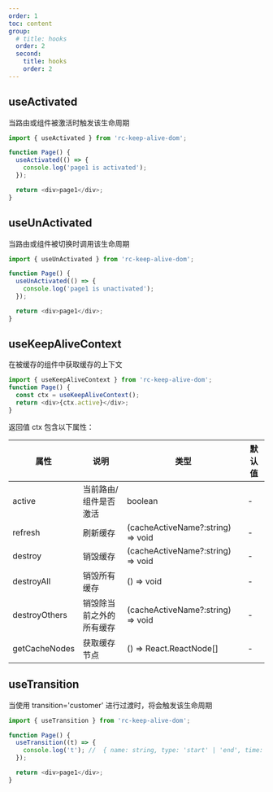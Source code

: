 ```yaml
---
order: 1
toc: content
group:
  # title: hooks
  order: 2
  second:
    title: hooks
    order: 2
---
```


## useActivated

当路由或组件被激活时触发该生命周期

```js
import { useActivated } from 'rc-keep-alive-dom';

function Page() {
  useActivated(() => {
    console.log('page1 is activated');
  });

  return <div>page1</div>;
}
```

## useUnActivated

当路由或组件被切换时调用该生命周期

```js
import { useUnActivated } from 'rc-keep-alive-dom';

function Page() {
  useUnActivated(() => {
    console.log('page1 is unactivated');
  });

  return <div>page1</div>;
}
```

## useKeepAliveContext

在被缓存的组件中获取缓存的上下文

```js
import { useKeepAliveContext } from 'rc-keep-alive-dom';
function Page() {
  const ctx = useKeepAliveContext();
  return <div>{ctx.active}</div>;
}
```

返回值 ctx 包含以下属性：

| 属性          | 说明                     | 类型                              | 默认值 |
| ------------- | ------------------------ | --------------------------------- | ------ |
| active        | 当前路由/组件是否激活    | boolean                           | -      |
| refresh       | 刷新缓存                 | (cacheActiveName?:string) => void | -      |
| destroy       | 销毁缓存                 | (cacheActiveName?:string) => void | -      |
| destroyAll    | 销毁所有缓存             | () => void                        | -      |
| destroyOthers | 销毁除当前之外的所有缓存 | (cacheActiveName?:string) => void | -      |
| getCacheNodes | 获取缓存节点             | () => React.ReactNode[]           | -      |

## useTransition

当使用 transition='customer' 进行过渡时，将会触发该生命周期

```js
import { useTransition } from 'rc-keep-alive-dom';

function Page() {
  useTransition((t) => {
    console.log('t'); //  { name: string, type: 'start' | 'end', time: number }
  });

  return <div>page1</div>;
}
```
